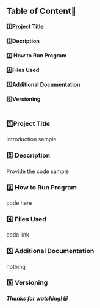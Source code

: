 ## Table of Content:bookmark:

**:one:Project Title**

**:two:Decription**

**:three: How to Run Program**

**:four:Files Used**

**:five:Additional Documentation**

**:six:Versioning**

#
### :one:Project Title

Introduction sample

### :two: Description

Provide the code sample 

### :three: How to Run Program 
code here

### :four: Files Used 
code link

### :five: Additional Documentation
nothing

### :six: Versioning

***Thanks for watching!:grinning:***
